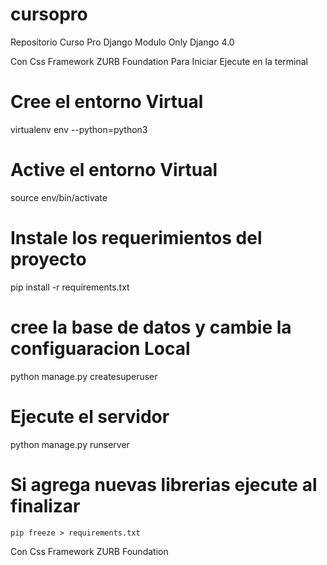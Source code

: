 # cursopro
Repositorio Curso Pro Django Modulo Only Django 4.0

Con Css Framework ZURB Foundation
Para Iniciar Ejecute en la terminal

# Cree el entorno Virtual
virtualenv env --python=python3

# Active el entorno Virtual
source env/bin/activate
# Instale los requerimientos del proyecto
pip install -r requirements.txt

# cree la base de datos y cambie la configuaracion Local

python manage.py createsuperuser

# Ejecute el servidor
python manage.py runserver

# Si agrega nuevas librerias ejecute al finalizar 
 ```pip freeze > requirements.txt```


Con Css Framework ZURB Foundation
